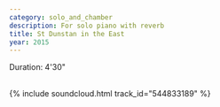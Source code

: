 ```yaml
---
category: solo_and_chamber 
description: For solo piano with reverb
title: St Dunstan in the East
year: 2015
---
```


Duration: 4'30"\
<br>

{% include soundcloud.html track_id="544833189" %}
